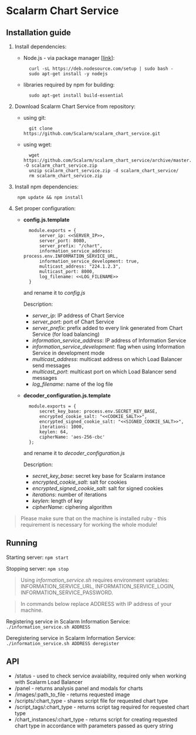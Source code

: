 Scalarm Chart Service
===================

Installation guide
------------------
1. Install dependencies:
   	* Node.js - via package manager [[link](https://github.com/joyent/node/wiki/Installing-Node.js-via-package-manager)]:

			curl -sL https://deb.nodesource.com/setup | sudo bash -
			sudo apt-get install -y nodejs

	* libraries required by npm for building:

			sudo apt-get install build-essential

2. Download Scalarm Chart Service from repository:
	* using git:
		
			git clone https://github.com/Scalarm/scalarm_chart_service.git
		
	* using wget:

			wget https://github.com/Scalarm/scalarm_chart_service/archive/master.zip -O scalarm_chart_service.zip
			unzip scalarm_chart_service.zip -d scalarm_chart_service/
			rm scalarm_chart_service.zip

3. Install npm dependencies:

		npm update && npm install
		
4. Set proper configuration:
	* **config.js.template**

			module.exports = {
				server_ip: <<SERVER_IP>>,
				server_port: 8080,
				server_prefix: "/chart",
				information_service_address: process.env.INFORMATION_SERVICE_URL,
				information_service_development: true,
				multicast_address: "224.1.2.3",
				multicast_port: 8000,
				log_filename: <<LOG_FILENAME>>
			}

		and rename it to *config.js*
	
		Description:
		* *server_ip*: IP address of Chart Service 
		* *server_port*: port of Chart Service
		* *server_prefix*: prefix added to every link generated from Chart Service (for load balancing)
		* *information_service_address*: IP address of Information Service
		*  *information_service_development*: flag when using Information Service in development mode
		* *multicast_address*: multicast address on which Load Balancer send messages
		* *multicast_port*: multicast port on which Load Balancer send messages
		* *log_filename*: name of the log file


	* **decoder_configuration.js.template**
	
			module.exports = {
				secret_key_base: process.env.SECRET_KEY_BASE,
				encrypted_cookie_salt: "<<COOKIE_SALT>>",
				encrypted_signed_cookie_salt: "<<SIGNED_COOKIE_SALT>>",
				iterations: 1000,
				keylen: 64,
				cipherName: 'aes-256-cbc'
			};
	 
		and rename it to *decoder_configuration.js*
	
		Description:
		* *secret_key_base*: secret key base for Scalarm instance
		* *encrypted_cookie_salt*: salt for cookies
		* *encrypted_signed_cookie_salt*: salt for signed cookies
		* *iterations*: number of iterations
		* *keylen*: length of key
		* *cipherName*: ciphering algorithm

> Please make sure that on the machine is installed ruby - this requirement is necessary for working the whole module!

Running
-----------------

Starting server: `npm start`

Stopping server: `npm stop`

> Using *information_service.sh* requires environment variables: INFORMATION\_SERVICE\_URL, INFORMATION\_SERVICE\_LOGIN, INFORMATION\_SERVICE\_PASSWORD.

> In commands below replace ADDRESS with IP address of your machine.

Registering service in Scalarm Information Service: `./information_service.sh ADDRESS`

Deregistering service in Scalarm Information Service: `./information_service.sh ADDRESS deregister`

API
-------------------
* /status - used to check service avaiability, required only when working with Scalarm Load Balancer
* /panel - returns analysis panel and modals for charts
* /images/:path\_to\_file - returns requested image
* /scripts/:chart_type - shares script file for requested chart type
* /script_tags/:chart_type - returns script tag required for requested chart type
* /chart_instances/:chart_type - returns script for creating requested chart type in accordance with parameters passed as query string
